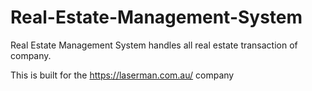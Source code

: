 # Real-Estate-Management-System
Real Estate Management System handles all real estate transaction of company.

This is built for the https://laserman.com.au/ company
